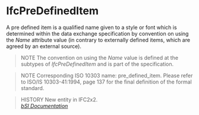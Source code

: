 IfcPreDefinedItem
=================
A pre defined item is a qualified name given to a style or font which is
determined within the data exchange specification by convention on using the
_Name_ attribute value (in contrary to externally defined items, which are
agreed by an external source).  
  
> NOTE  The convention on using the _Name_ value is defined at the subtypes of
> _IfcPreDefinedItem_ and is part of the specification.  
  
> NOTE  Corresponding ISO 10303 name: pre_defined_item. Please refer to ISO/IS
> 10303-41:1994, page 137 for the final definition of the formal standard.  
  
> HISTORY  New entity in IFC2x2.  
[ _bSI
Documentation_](https://standards.buildingsmart.org/IFC/DEV/IFC4_2/FINAL/HTML/schema/ifcpresentationappearanceresource/lexical/ifcpredefineditem.htm)


